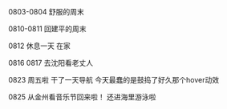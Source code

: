 0803-0804
舒服的周末


0810-0811
回建平的周末


0812
休息一天
在家

0816 0817
去沈阳看老丈人

0823
周五啦 干了一天导航 
今天最蠢的是鼓捣了好久那个hover动效

0825
从金州看音乐节回来啦！
还进海里游泳啦
